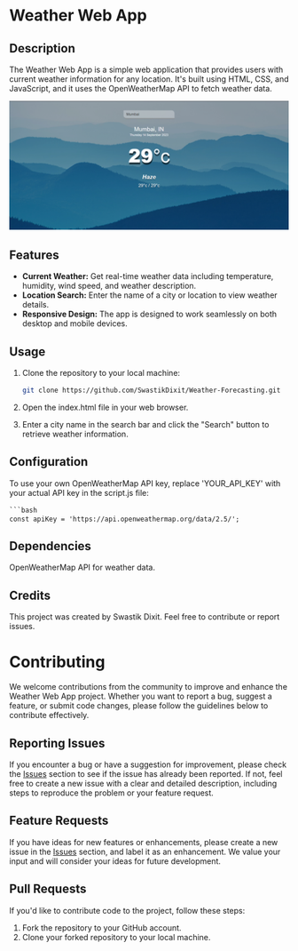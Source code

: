 # Weather Web App

## Description

The Weather Web App is a simple web application that provides users with current weather information for any location. It's built using HTML, CSS, and JavaScript, and it uses the OpenWeatherMap API to fetch weather data.

![Weather Web App Screenshot](https://github.com/SwastikDixit/Weather-Forecasting/blob/main/Output.png)

## Features

- **Current Weather:** Get real-time weather data including temperature, humidity, wind speed, and weather description.
- **Location Search:** Enter the name of a city or location to view weather details.
- **Responsive Design:** The app is designed to work seamlessly on both desktop and mobile devices.

## Usage

1. Clone the repository to your local machine:

   ```bash
   git clone https://github.com/SwastikDixit/Weather-Forecasting.git
2. Open the index.html file in your web browser.
3. Enter a city name in the search bar and click the "Search" button to retrieve weather information.

## Configuration

To use your own OpenWeatherMap API key, replace 'YOUR_API_KEY' with your actual API key in the script.js file:

    ```bash
    const apiKey = 'https://api.openweathermap.org/data/2.5/';

## Dependencies

OpenWeatherMap API for weather data.

## Credits

This project was created by Swastik Dixit. Feel free to contribute or report issues.

# Contributing

We welcome contributions from the community to improve and enhance the Weather Web App project. Whether you want to report a bug, suggest a feature, or submit code changes, please follow the guidelines below to contribute effectively.

## Reporting Issues

If you encounter a bug or have a suggestion for improvement, please check the [Issues](https://github.com/your-username/weather-web-app/issues) section to see if the issue has already been reported. If not, feel free to create a new issue with a clear and detailed description, including steps to reproduce the problem or your feature request.

## Feature Requests

If you have ideas for new features or enhancements, please create a new issue in the [Issues](https://github.com/your-username/weather-web-app/issues) section, and label it as an enhancement. We value your input and will consider your ideas for future development.

## Pull Requests

If you'd like to contribute code to the project, follow these steps:

1. Fork the repository to your GitHub account.
2. Clone your forked repository to your local machine.
